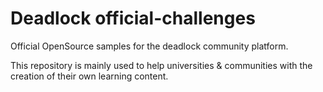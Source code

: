 # Deadlock official-challenges
Official OpenSource samples for the deadlock community platform.

This repository is mainly used to help universities & communities with the creation of their own learning content.
